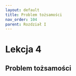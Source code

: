 ```yaml
---
layout: default
title: Problem tożsamości
nav_order: 104
parent: Rozdział I
---
```


# Lekcja 4

## Problem tożsamości